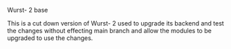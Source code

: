 Wurst- 2 base

This is a cut down version of Wurst- 2 used to upgrade its backend and test the changes without effecting main branch and allow the modules to be upgraded to use the changes.


